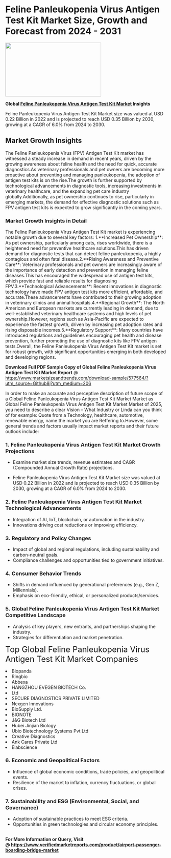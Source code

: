 <H1>Feline Panleukopenia Virus Antigen Test Kit Market Size, Growth and Forecast from 2024 - 2031</H1><img class="aligncenter size-medium wp-image-584254" src="https://thirdeyenews.in/wp-content/uploads/2024/09/Global-Market-Research-300x168.jpeg" alt="" width="300" height="168" /><p><strong>Global&nbsp;<a href="https://www.marketsizeandtrends.com/download-sample/577564/?utm_source=Github8j?utm_medium=206">Feline Panleukopenia Virus Antigen Test Kit Market</a> Insights</strong></p><p>Feline Panleukopenia Virus Antigen Test Kit Market size was valued at USD 0.22 Billion in 2022 and is projected to reach USD 0.35 Billion by 2030, growing at a CAGR of 6.0% from 2024 to 2030.</p><p><h2>Market Growth Insights</h2> The Feline Panleukopenia Virus (FPV) Antigen Test Kit market has witnessed a steady increase in demand in recent years, driven by the growing awareness about feline health and the need for quick, accurate diagnostics.As veterinary professionals and pet owners are becoming more proactive about preventing and managing panleukopenia, the adoption of antigen test kits is on the rise.The growth is further supported by technological advancements in diagnostic tools, increasing investments in veterinary healthcare, and the expanding pet care industry globally.Additionally, as pet ownership continues to rise, particularly in emerging markets, the demand for effective diagnostic solutions such as FPV antigen test kits is expected to grow significantly in the coming years. <h3>Market Growth Insights in Detail</h3> The Feline Panleukopenia Virus Antigen Test Kit market is experiencing notable growth due to several key factors: 1.**Increased Pet Ownership**: As pet ownership, particularly among cats, rises worldwide, there is a heightened need for preventive healthcare solutions.This has driven demand for diagnostic tests that can detect feline panleukopenia, a highly contagious and often fatal disease.2.**Rising Awareness and Preventive Care**: Veterinary professionals and pet owners are increasingly aware of the importance of early detection and prevention in managing feline diseases.This has encouraged the widespread use of antigen test kits, which provide fast and reliable results for diagnosing FPV.3.**Technological Advancements**: Recent innovations in diagnostic technology have made FPV antigen test kits more efficient, affordable, and accurate.These advancements have contributed to their growing adoption in veterinary clinics and animal hospitals.4.**Regional Growth**: The North American and European markets are currently leading in demand, due to well-established veterinary healthcare systems and high levels of pet ownership.However, regions such as Asia-Pacific are expected to experience the fastest growth, driven by increasing pet adoption rates and rising disposable incomes.5.**Regulatory Support**: Many countries have introduced regulations and guidelines encouraging pet health and disease prevention, further promoting the use of diagnostic kits like FPV antigen tests.Overall, the Feline Panleukopenia Virus Antigen Test Kit market is set for robust growth, with significant opportunities emerging in both developed and developing regions.</p><p><span class=""><strong>Download Full PDF Sample Copy of Global Feline Panleukopenia Virus Antigen Test Kit Market Report</strong> @ <a href="https://www.marketsizeandtrends.com/download-sample/577564/?utm_source=Github8j?utm_medium=206" target="_blank">https://www.marketsizeandtrends.com/download-sample/577564/?utm_source=Github8j?utm_medium=206</a></span></p><p>In order to make an accurate and perceptive description of future scope of a Global&nbsp;Feline Panleukopenia Virus Antigen Test Kit Market Market as Global&nbsp;Feline Panleukopenia Virus Antigen Test Kit Market Market of 2025, you need to describe a clear Vision &ndash; What Industry or Linda can you think of for example: Quote from a Technology, healthcare, automotive, renewable energy, name the market you are Reffering to.However, some general trends and factors usually impact market reports and their future outlook include:</p><h3>1.&nbsp;<strong>Feline Panleukopenia Virus Antigen Test Kit Market Growth Projections</strong></h3><ul><li>Examine market size trends, revenue estimates and CAGR (Compounded Annual Growth Rate) projections.</li><li><p>Feline Panleukopenia Virus Antigen Test Kit Market size was valued at USD 0.22 Billion in 2022 and is projected to reach USD 0.35 Billion by 2030, growing at a CAGR of 6.0% from 2024 to 2030.</p></li></ul><h3>2.&nbsp;<strong>Feline Panleukopenia Virus Antigen Test Kit Market Technological Advancements</strong></h3><ul><li>Integration of AI, IoT, blockchain, or automation in the industry.</li><li>Innovations driving cost reductions or improving efficiency.</li></ul><h3>3.&nbsp;<strong>Regulatory and Policy Changes</strong></h3><ul><li>Impact of global and regional regulations, including sustainability and carbon-neutral goals.</li><li>Compliance challenges and opportunities tied to government initiatives.</li></ul><h3>4.&nbsp;<strong>Consumer Behavior Trends</strong></h3><ul><li>Shifts in demand influenced by generational preferences (e.g., Gen Z, Millennials).</li><li>Emphasis on eco-friendly, ethical, or personalized products/services.</li></ul><h3>5.&nbsp;<strong>Global Feline Panleukopenia Virus Antigen Test Kit Market Competitive Landscape</strong></h3><ul><li>Analysis of key players, new entrants, and partnerships shaping the industry.</li><li>Strategies for differentiation and market penetration.</li></ul><p data-pm-slice="1 1 []"><span style="color: inherit; font-family: inherit; font-size: 25px;">Top Global Feline Panleukopenia Virus Antigen Test Kit Market Companies</span></p><div class="" data-test-id=""><p><li>Biopanda</li><li> Ringbio</li><li> Abbexa</li><li> HANGZHOU EVEGEN BIOTECH Co.</li><li> Ltd</li><li> SECURE DIAGNOSTICS PRIVATE LIMITED</li><li> Nexgen Innovations</li><li> BioSupply Ltd.</li><li> BIONOTE</li><li> J&G Biotech Ltd</li><li> Hubei Jinjian Biology</li><li> Ubio Biotechnology Systems Pvt Ltd</li><li> Creative Diagnostics</li><li> Ank Cares Private Ltd</li><li> Elabscience</li></p></div><h3>6.&nbsp;<strong>Economic and Geopolitical Factors</strong></h3><ul><li>Influence of global economic conditions, trade policies, and geopolitical events.</li><li>Resilience of the market to inflation, currency fluctuations, or global crises.</li></ul><h3>7.&nbsp;<strong>Sustainability and ESG (Environmental, Social, and Governance)</strong></h3><ul><li>Adoption of sustainable practices to meet ESG criteria.</li><li>Opportunities in green technologies and circular economy principles.</li></ul><h2><strong style="font-size: 14px;">For More Information or Query, Visit @&nbsp;</strong><a style="background-color: #ffffff; font-size: 14px;" href="https://www.marketsizeandtrends.com/report/feline-panleukopenia-virus-antigen-test-kit-market/" target="_blank">https://www.verifiedmarketreports.com/product/airport-passenger-boarding-bridge-market</a></h2>